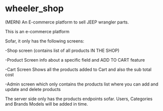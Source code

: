 # wheeler_shop
(MERN) An E-commerce platform to sell JEEP wrangler parts.

This is an e-commerce platform

Sofar, it only has the following screens:


-Shop screen (contains list of all products IN THE SHOP)

-Product Screen info about a specific field and ADD TO CART feature

-Cart Screen Shows all the products added to Cart and also the sub total cost

-Admin screen  which only contains the products list where you can add and update and delete products


The server side only has the products endpoints sofar. Users, Categories and Brands Models will be added in time.

